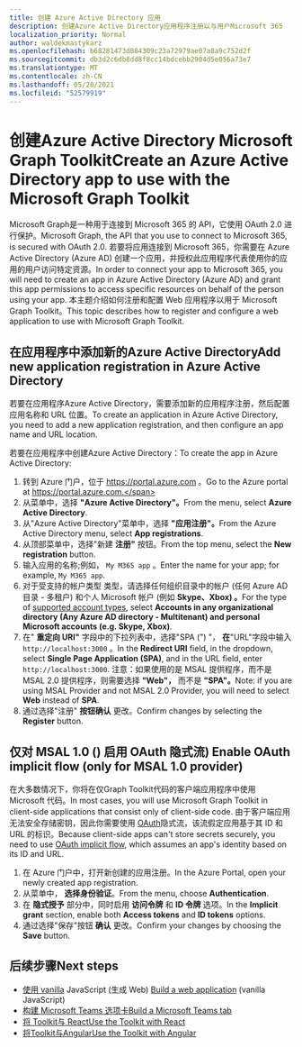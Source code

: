 ```yaml
---
title: 创建 Azure Active Directory 应用
description: 创建Azure Active Directory应用程序注册以与用户Microsoft 365
localization_priority: Normal
author: waldekmastykarz
ms.openlocfilehash: b68281473d884309c23a72979ae07a8a9c752d2f
ms.sourcegitcommit: db3d2c6db8dd8f8cc14bdcebb2904d5e056a73e7
ms.translationtype: MT
ms.contentlocale: zh-CN
ms.lasthandoff: 05/20/2021
ms.locfileid: "52579919"
---
```

# <a name="create-an-azure-active-directory-app-to-use-with-the-microsoft-graph-toolkit"></a><span data-ttu-id="e4db4-103">创建Azure Active Directory Microsoft Graph Toolkit</span><span class="sxs-lookup"><span data-stu-id="e4db4-103">Create an Azure Active Directory app to use with the Microsoft Graph Toolkit</span></span>

<span data-ttu-id="e4db4-104">Microsoft Graph是一种用于连接到 Microsoft 365 的 API，它使用 OAuth 2.0 进行保护。</span><span class="sxs-lookup"><span data-stu-id="e4db4-104">Microsoft Graph, the API that you use to connect to Microsoft 365, is secured with OAuth 2.0.</span></span> <span data-ttu-id="e4db4-105">若要将应用连接到 Microsoft 365，你需要在 Azure Active Directory (Azure AD) 创建一个应用，并授权此应用程序代表使用你的应用的用户访问特定资源。</span><span class="sxs-lookup"><span data-stu-id="e4db4-105">In order to connect your app to Microsoft 365, you will need to create an app in Azure Active Directory (Azure AD) and grant this app permissions to access specific resources on behalf of the person using your app.</span></span> <span data-ttu-id="e4db4-106">本主题介绍如何注册和配置 Web 应用程序以用于 Microsoft Graph Toolkit。</span><span class="sxs-lookup"><span data-stu-id="e4db4-106">This topic describes how to register and configure a web application to use with Microsoft Graph Toolkit.</span></span>

## <a name="add-new-application-registration-in-azure-active-directory"></a><span data-ttu-id="e4db4-107">在应用程序中添加新的Azure Active Directory</span><span class="sxs-lookup"><span data-stu-id="e4db4-107">Add new application registration in Azure Active Directory</span></span>

<span data-ttu-id="e4db4-108">若要在应用程序Azure Active Directory，需要添加新的应用程序注册，然后配置应用名称和 URL 位置。</span><span class="sxs-lookup"><span data-stu-id="e4db4-108">To create an application in Azure Active Directory, you need to add a new application registration, and then configure an app name and URL location.</span></span>

<span data-ttu-id="e4db4-109">若要在应用程序中创建Azure Active Directory：</span><span class="sxs-lookup"><span data-stu-id="e4db4-109">To create the app in Azure Active Directory:</span></span>

1. <span data-ttu-id="e4db4-110">转到 Azure 门户，位于 https://portal.azure.com 。</span><span class="sxs-lookup"><span data-stu-id="e4db4-110">Go to the Azure portal at https://portal.azure.com.</span></span>
1. <span data-ttu-id="e4db4-111">从菜单中，选择 **"Azure Active Directory"。**</span><span class="sxs-lookup"><span data-stu-id="e4db4-111">From the menu, select **Azure Active Directory**.</span></span>
1. <span data-ttu-id="e4db4-112">从"Azure Active Directory"菜单中，选择 **"应用注册"。**</span><span class="sxs-lookup"><span data-stu-id="e4db4-112">From the Azure Active Directory menu, select **App registrations**.</span></span>
1. <span data-ttu-id="e4db4-113">从顶部菜单中，选择"新建 **注册"** 按钮。</span><span class="sxs-lookup"><span data-stu-id="e4db4-113">From the top menu, select the **New registration** button.</span></span>
1. <span data-ttu-id="e4db4-114">输入应用的名称;例如， `My M365 app` 。</span><span class="sxs-lookup"><span data-stu-id="e4db4-114">Enter the name for your app; for example, `My M365 app`.</span></span>
1. <span data-ttu-id="e4db4-115">对于受支持的帐户类型 [](/azure/active-directory/develop/single-and-multi-tenant-apps#who-can-sign-in-to-your-app)类型，请选择任何组织目录中的帐户 (任何 Azure AD 目录 - 多租户) 和个人 Microsoft 帐户 (例如 **Skype、Xbox) 。**</span><span class="sxs-lookup"><span data-stu-id="e4db4-115">For the type of [supported account types](/azure/active-directory/develop/single-and-multi-tenant-apps#who-can-sign-in-to-your-app), select **Accounts in any organizational directory (Any Azure AD directory - Multitenant) and personal Microsoft accounts (e.g. Skype, Xbox)**.</span></span>
1. <span data-ttu-id="e4db4-116">在" **重定向 URI"** 字段中的下拉列表中，选择"SPA (") "， **在**"URL"字段中输入 `http://localhost:3000` 。</span><span class="sxs-lookup"><span data-stu-id="e4db4-116">In the **Redirect URI** field, in the dropdown, select **Single Page Application (SPA)**, and in the URL field, enter `http://localhost:3000`.</span></span> <span data-ttu-id="e4db4-117">注意：如果使用的是 MSAL 提供程序，而不是 MSAL 2.0 提供程序，则需要选择 **"Web"，** 而不是 **"SPA"。**</span><span class="sxs-lookup"><span data-stu-id="e4db4-117">Note: if you are using MSAL Provider and not MSAL 2.0 Provider, you will need to select **Web** instead of **SPA**.</span></span>
1. <span data-ttu-id="e4db4-118">通过选择"注册" **按钮确认** 更改。</span><span class="sxs-lookup"><span data-stu-id="e4db4-118">Confirm changes by selecting the **Register** button.</span></span>

## <a name="enable-oauth-implicit-flow-only-for-msal-10-provider"></a><span data-ttu-id="e4db4-119">仅对 MSAL 1.0 () 启用 OAuth 隐式流) </span><span class="sxs-lookup"><span data-stu-id="e4db4-119">Enable OAuth implicit flow (only for MSAL 1.0 provider)</span></span>

<span data-ttu-id="e4db4-120">在大多数情况下，你将在仅Graph Toolkit代码的客户端应用程序中使用 Microsoft 代码。</span><span class="sxs-lookup"><span data-stu-id="e4db4-120">In most cases, you will use Microsoft Graph Toolkit in client-side applications that consist only of client-side code.</span></span> <span data-ttu-id="e4db4-121">由于客户端应用无法安全存储密钥，因此你需要使用 [OAuth](/azure/active-directory/develop/v2-oauth2-implicit-grant-flow?WT.mc_id=m365-10340-wmastyka)隐式流，该流假定应用基于其 ID 和 URL 的标识。</span><span class="sxs-lookup"><span data-stu-id="e4db4-121">Because client-side apps can't store secrets securely, you need to use [OAuth implicit flow](/azure/active-directory/develop/v2-oauth2-implicit-grant-flow?WT.mc_id=m365-10340-wmastyka), which assumes an app's identity based on its ID and URL.</span></span>

1. <span data-ttu-id="e4db4-122">在 Azure 门户中，打开新创建的应用注册。</span><span class="sxs-lookup"><span data-stu-id="e4db4-122">In the Azure Portal, open your newly created app registration.</span></span>
1. <span data-ttu-id="e4db4-123">从菜单中， **选择身份验证**。</span><span class="sxs-lookup"><span data-stu-id="e4db4-123">From the menu, choose **Authentication**.</span></span>
1. <span data-ttu-id="e4db4-124">在 **隐式授予** 部分中，同时启用 **访问令牌** 和 **ID 令牌** 选项。</span><span class="sxs-lookup"><span data-stu-id="e4db4-124">In the **Implicit grant** section, enable both **Access tokens** and **ID tokens** options.</span></span>
1. <span data-ttu-id="e4db4-125">通过选择"保存"按钮 **确认** 更改。</span><span class="sxs-lookup"><span data-stu-id="e4db4-125">Confirm your changes by choosing the **Save** button.</span></span>

## <a name="next-steps"></a><span data-ttu-id="e4db4-126">后续步骤</span><span class="sxs-lookup"><span data-stu-id="e4db4-126">Next steps</span></span>

- <span data-ttu-id="e4db4-127">[使用 vanilla](./build-a-web-app.md) JavaScript (生成 Web) </span><span class="sxs-lookup"><span data-stu-id="e4db4-127">[Build a web application](./build-a-web-app.md) (vanilla JavaScript)</span></span>
- [<span data-ttu-id="e4db4-128">构建 Microsoft Teams 选项卡</span><span class="sxs-lookup"><span data-stu-id="e4db4-128">Build a Microsoft Teams tab</span></span>](./build-a-microsoft-teams-tab.md)
- [<span data-ttu-id="e4db4-129">将 Toolkit与 React</span><span class="sxs-lookup"><span data-stu-id="e4db4-129">Use the Toolkit with React</span></span>](./use-toolkit-with-react.md)
- [<span data-ttu-id="e4db4-130">将Toolkit与Angular</span><span class="sxs-lookup"><span data-stu-id="e4db4-130">Use the Toolkit with Angular</span></span>](./use-toolkit-with-angular.md)
